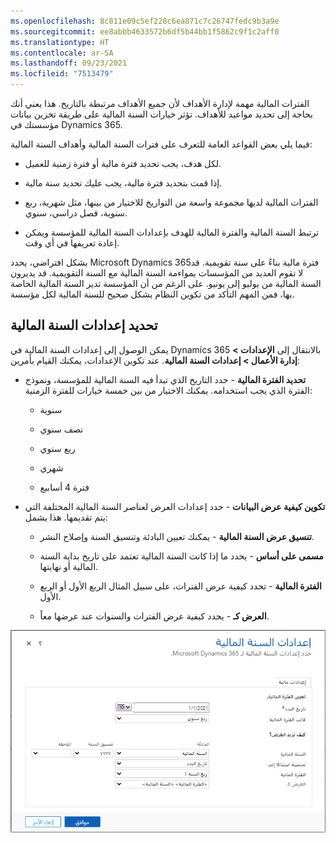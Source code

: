 ```yaml
---
ms.openlocfilehash: 8c811e09c5ef228c6ea871c7c26747fedc9b3a9e
ms.sourcegitcommit: ee8abbb4633572b6df5b44bb1f5862c9f1c2aff8
ms.translationtype: HT
ms.contentlocale: ar-SA
ms.lasthandoff: 09/23/2021
ms.locfileid: "7513479"
---
```

الفترات المالية مهمة لإدارة الأهداف لأن جميع الأهداف مرتبطة بالتاريخ. هذا يعني أنك بحاجة إلى تحديد مواعيد للأهداف. تؤثر خيارات السنة المالية على طريقة تخزين بيانات مؤسستك في Dynamics 365.

فيما يلي بعض القواعد العامة للتعرف على فترات السنة المالية وأهداف السنة المالية:

- لكل هدف، يجب تحديد فترة مالية أو فترة زمنية للعميل.

- إذا قمت بتحديد فترة مالية، يجب عليك تحديد سنة مالية.

- الفترات المالية لديها مجموعة واسعة من التواريخ للاختيار من بينها، مثل شهرية، ربع سنوية، فصل دراسي، سنوي.

- ترتبط السنة المالية والفترة المالية للهدف بإعدادات السنة المالية للمؤسسة ويمكن إعادة تعريفها في أي وقت.

بشكل افتراضي، يحدد Microsoft Dynamics 365فترة مالية بناءً على سنة تقويمية. قد لا تقوم العديد من المؤسسات بمواءمة السنة المالية مع السنة التقويمية. قد يديرون السنة المالية من يوليو إلى يونيو.
على الرغم من أن المؤسسة تدير السنة المالية الخاصة بها، فمن المهم التأكد من تكوين النظام بشكل صحيح للسنة المالية لكل مؤسسة.

## <a name="defining-fiscal-year-settings"></a>تحديد إعدادات السنة المالية

يمكن الوصول إلى إعدادات السنة المالية في Dynamics 365 بالانتقال إلى **الإعدادات > إدارة الأعمال > إعدادات السنة المالية**. عند تكوين الإعدادات، يمكنك القيام بأمرين:

- **تحديد الفترة المالية** - حدد التاريخ الذي تبدأ فيه السنة المالية للمؤسسة، ونموذج الفترة الذي يجب استخدامه. يمكنك الاختيار من بين خمسة خيارات للفترة الزمنية:

  - سنوية

  - نصف سنوي

  - ربع سنوي

  - شهري

  - فترة 4 أسابيع

- **تكوين كيفية عرض البيانات** - حدد إعدادات العرض لعناصر السنة المالية المختلفة التي يتم تقديمها. هذا يشمل:

  - **تنسيق عرض السنة المالية** - يمكنك تعيين البادئة وتنسيق السنة وإصلاح النشر.

  - **مسمى على أساس** - يحدد ما إذا كانت السنة المالية تعتمد على تاريخ بداية السنة المالية أو نهايتها.

  - **الفترة المالية** - تحدد كيفية عرض الفترات، على سبيل المثال الربع الأول أو الربع الأول.
  
  - **العرض كـ** - يحدد كيفية عرض الفترات والسنوات عند عرضها معاً.

![يحتوي مربع حوار "إعدادات السنة المالية" على "تاريخ البدء" باعتباره العمود المطلوب، ويتم تعيين الخيارات لقالب الفترة المالية وكيفية عرضها.](../media/GL-Unit2-1.png)

